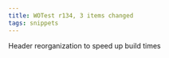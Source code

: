 ```yaml
---
title: WOTest r134, 3 items changed
tags: snippets
---
```


Header reorganization to speed up build times

